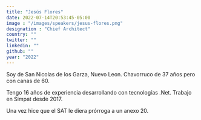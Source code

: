 ```yaml
---
title: "Jesús Flores" 
date: 2022-07-14T20:53:45-05:00
image : "/images/speakers/jesus-flores.png"
designation : "Chief Architect"
country: ""
twitter: ""
linkedin: ""
github: ""
year: "2022"
---
```


Soy de San Nicolas de los Garza, Nuevo Leon. Chavorruco de 37 años pero con canas de 60.

Tengo 16 años de experiencia desarrollando con tecnologías .Net. Trabajo en Simpat desde 2017.

Una vez hice que el SAT le diera prórroga a un anexo 20.